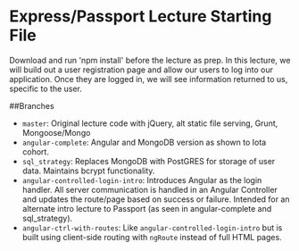 # Express/Passport Lecture Starting File
Download and run 'npm install' before the lecture as prep. In this lecture, we will build out a user registration page and allow our users to log into our application. Once they are logged in, we will see information returned to us, specific to the user.

##Branches
* `master`: Original lecture code with jQuery, alt static file serving, Grunt, Mongoose/Mongo
* `angular-complete`: Angular and MongoDB version as shown to Iota cohort.
* `sql_strategy`: Replaces MongoDB with PostGRES for storage of user data. Maintains bcrypt functionality.
* `angular-controlled-login-intro`: Introduces Angular as the login handler. All server communication is handled in an Angular Controller and updates the route/page based on success or failure. Intended for an alternate intro lecture to Passport (as seen in angular-complete and sql_strategy).
* `angular-ctrl-with-routes`: Like `angular-controlled-login-intro` but is built using client-side routing with `ngRoute` instead of full HTML pages.
